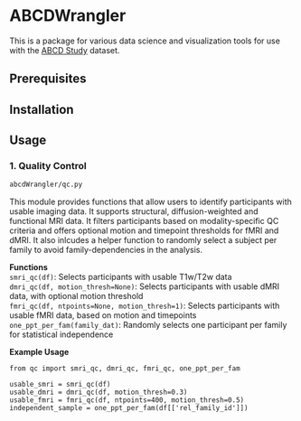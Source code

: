 # ABCDWrangler
This is a package for various data science and visualization tools for use with the [ABCD Study](https://abcdstudy.org/) dataset.


## Prerequisites

## Installation


## Usage

### 1. Quality Control 
  ```sh
 abcdWrangler/qc.py 
  ```
This module provides functions that allow users to identify participants with usable imaging data. It supports structural, diffusion-weighted and functional MRI data. It filters participants based on modality-specific QC criteria and offers optional  motion and timepoint thresholds for fMRI and dMRI. It also inlcudes a helper function to randomly select a subject per family to avoid family-dependencies in the analysis. 

**Functions** \
``smri_qc(df)``: Selects participants with usable T1w/T2w data \
``dmri_qc(df, motion_thresh=None)``: Selects participants with usable dMRI data, with optional motion threshold \
``fmri_qc(df, ntpoints=None, motion_thresh=1)``: Selects participants with usable fMRI data, based on motion and timepoints \
``one_ppt_per_fam(family_dat)``: Randomly selects one participant per family for statistical independence

**Example Usage** 
```
from qc import smri_qc, dmri_qc, fmri_qc, one_ppt_per_fam 

usable_smri = smri_qc(df)
usable_dmri = dmri_qc(df, motion_thresh=0.3) 
usable_fmri = fmri_qc(df, ntpoints=400, motion_thresh=0.5) 
independent_sample = one_ppt_per_fam(df[['rel_family_id']])
```



